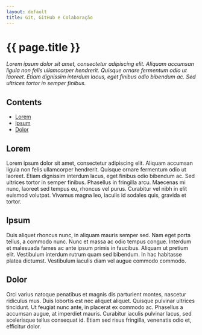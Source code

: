```yaml
---
layout: default
title: Git, GitHub e Colaboração
---
```


<h1 class="post-title">
    {{ page.title }}
</h1>

*Lorem ipsum dolor sit amet, consectetur adipiscing elit. Aliquam accumsan ligula non felis ullamcorper hendrerit. Quisque ornare fermentum odio ut laoreet. Etiam dignissim interdum lacus, eget finibus odio bibendum ac. Sed ultrices tortor in semper finibus.*

## Contents

- [Lorem](#lorem)
- [Ipsum](#ipsum)
- [Dolor](#dolor)

## Lorem

Lorem ipsum dolor sit amet, consectetur adipiscing elit. Aliquam accumsan ligula non felis ullamcorper hendrerit. Quisque ornare fermentum odio ut laoreet. Etiam dignissim interdum lacus, eget finibus odio bibendum ac. Sed ultrices tortor in semper finibus. Phasellus in fringilla arcu. Maecenas mi nunc, laoreet sed tempus eu, rhoncus vel purus. Curabitur vel nibh in elit euismod volutpat. Vivamus magna leo, iaculis id sodales quis, gravida et tortor.

## Ipsum

Duis aliquet rhoncus nunc, in aliquam mauris semper sed. Nam eget porta tellus, a commodo nunc. Nunc et massa ac odio tempus congue. Interdum et malesuada fames ac ante ipsum primis in faucibus. Aliquam ut pretium elit. Vestibulum interdum rutrum quam sed bibendum. In hac habitasse platea dictumst. Vestibulum iaculis diam vel augue commodo commodo. 

## Dolor

Orci varius natoque penatibus et magnis dis parturient montes, nascetur ridiculus mus. Duis lobortis est nec aliquet aliquet. Quisque pulvinar ultrices tincidunt. Ut feugiat nunc ante, in placerat ex commodo ac. Phasellus a accumsan augue, at imperdiet mauris. Curabitur iaculis pulvinar lacus, sed scelerisque tellus consequat id. Etiam sed risus fringilla, venenatis odio et, efficitur dolor.